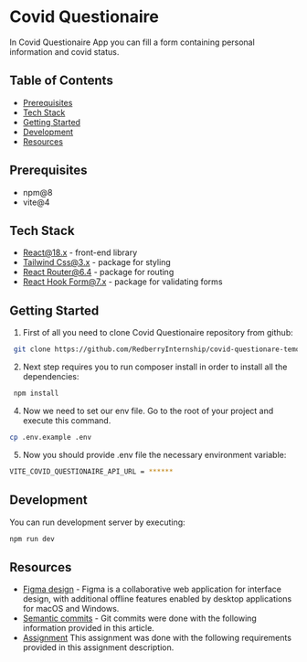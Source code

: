 # Covid Questionaire

In Covid Questionaire App you can fill a form containing personal information and covid status.
##
## Table of Contents
* [Prerequisites](#prerequisites)
* [Tech Stack](#tech-stack)
* [Getting Started](#getting-started)
* [Development](#development)
* [Resources](#resources)


##

## Prerequisites
* npm@8
* vite@4

##

## Tech Stack
* [React@18.x](https://reactjs.org/) - front-end library
* [Tailwind Css@3.x](https://tailwindcss.com/docs/installation) - package for styling
* [React Router@6.4](https://reactrouter.com/en/main) - package for routing
* [React Hook Form@7.x](https://legacy.react-hook-form.com/) - package for validating forms

##

## Getting Started
1. First of all you need to clone Covid Questionaire repository from github:

```bash
 git clone https://github.com/RedberryInternship/covid-questionare-temo-jincharadze.git

```

2. Next step requires you to run composer install in order to install all the dependencies:

```bash
 npm install
```


4. Now we need to set our env file. Go to the root of your project and execute this command.
```bash
cp .env.example .env
```

5. Now you should provide .env file the necessary environment variable:
```bash
VITE_COVID_QUESTIONAIRE_API_URL = ******
```
##

## Development
You can run development server by executing:

```bash 
npm run dev
```

##

## Resources
* [Figma design](https://www.figma.com/file/56t2BI25FcD0LAIjR4GVkQ/%E1%83%99%E1%83%98%E1%83%97%E1%83%AE%E1%83%95%E1%83%90%E1%83%A0%E1%83%98?node-id=37%3A3) - Figma is a collaborative web application for interface design, with additional offline features enabled by desktop applications for macOS and Windows.
* [Semantic commits](https://redberry.gitbook.io/resources/other/git-is-semantikuri-komitebi) - Git commits were done with the following information provided in this article.
* [Assignment](https://redberry.gitbook.io/assignment-i-covid-questionaire/) This assignment was done with the following requirements provided in this assignment description.
